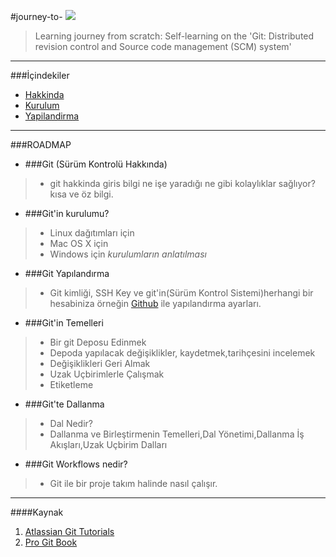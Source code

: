 #journey-to- ![][1]


> Learning journey from scratch: Self-learning on the 'Git: Distributed revision control and Source code management (SCM) system'

----------------------
###İçindekiler

* [Hakkinda](https://github.com/paufsc/journey-to-git/blob/master/docs/tr/Hakkinda.md)
* [Kurulum](https://github.com/paufsc/journey-to-git/blob/master/docs/tr/Kurulum.md)
* [Yapilandirma](https://github.com/paufsc/journey-to-git/blob/master/docs/tr/Yapilandirma.md)


--------------
###ROADMAP

* ###Git (Sürüm Kontrolü Hakkında)
> * git hakkinda giris bilgi ne işe yaradığı ne gibi kolaylıklar sağlıyor? kısa ve öz bilgi.

* ###Git'in kurulumu?
> * Linux dağıtımları için
> * Mac OS X için
> * Windows için *kurulumların anlatılması*

* ###Git Yapılandırma
> * Git kimliği, SSH Key ve git'in(Sürüm Kontrol Sistemi)herhangi bir hesabiniza örneğin [Github](https://github.com/) ile yapılandırma ayarları.
* ###Git'in Temelleri
> * Bir git Deposu Edinmek
> * Depoda yapılacak değişiklikler, kaydetmek,tarihçesini incelemek
> * Değişiklikleri Geri Almak
> * Uzak Uçbirimlerle Çalışmak
> * Etiketleme 

* ###Git'te Dallanma
> * Dal Nedir?
> * Dallanma ve Birleştirmenin Temelleri,Dal Yönetimi,Dallanma İş Akışları,Uzak Uçbirim Dalları

* ###Git Workflows nedir?
> - Git ile bir proje takım halinde nasıl çalışır.


----------------------
  [1]: https://github.com/paufsc/journey-to-git/blob/master/assets/img/git-1.png
  
####Kaynak
   1. [Atlassian Git Tutorials](https://www.atlassian.com/git/)
   2. [Pro Git Book](http://git-scm.com/book/tr)